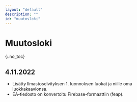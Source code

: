 ```yaml
---
layout: "default"
description: ""
id: "muutosloki"
---
```

# Muutosloki
{:.no_toc}

## 4.11.2022

- Lisätty Ilmastoselvityksen 1. luonnoksen luokat ja niille oma luokkakaavionsa.
- EA-tiedosto on konvertoitu Firebase-formaattiin (feap). 
